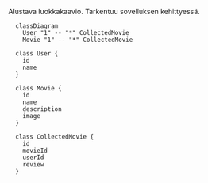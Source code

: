 Alustava luokkakaavio. Tarkentuu sovelluksen kehittyessä.

```mermaid
  classDiagram
    User "1" -- "*" CollectedMovie
    Movie "1" -- "*" CollectedMovie

  class User {
    id
    name
  }

  class Movie {
    id
    name
    description
    image
  }

  class CollectedMovie {
    id
    movieId
    userId
    review
  }
```
